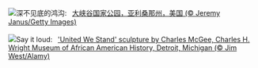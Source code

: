 ![](https://www.bing.com/th?id=OHR.GrandCanyonWinter_ZH-CN2640803517_UHD.jpg&w=1000)深不见底的鸿沟:&nbsp;&ensp;[大峡谷国家公园，亚利桑那州，美国 (© Jeremy Janus/Getty Images)](https://www.bing.com/th?id=OHR.GrandCanyonWinter_ZH-CN2640803517_UHD.jpg)
<br><br/>
![](https://www.bing.com/th?id=OHR.WrightSculpture_EN-US2897504160_UHD.jpg&w=1000)Say it loud:&nbsp;&ensp;['United We Stand' sculpture by Charles McGee, Charles H. Wright Museum of African American History, Detroit, Michigan (© Jim West/Alamy)](https://www.bing.com/th?id=OHR.WrightSculpture_EN-US2897504160_UHD.jpg)
<br><br/>
